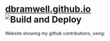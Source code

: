 # [dbramwell.github.io](https://dbramwell.github.io) ![Build and Deploy](https://github.com/dbramwell/dbramwell.github.io/workflows/Build%20and%20Deploy/badge.svg?branch=master)

Website showing my github contributions, using: